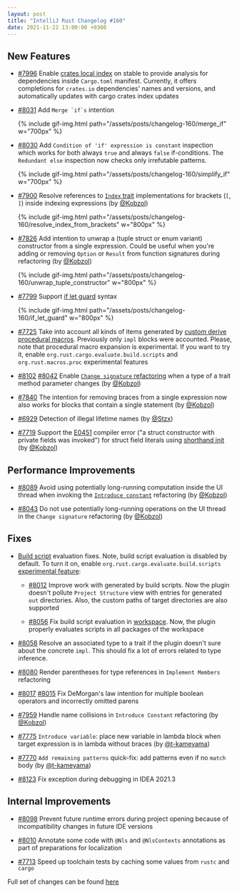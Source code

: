 ```yaml
---
layout: post
title: "IntelliJ Rust Changelog #160"
date: 2021-11-22 13:00:00 +0300
---
```


## New Features

* [#7996] Enable [crates local index](https://github.com/intellij-rust/intellij-rust/issues/6463) on stable to provide analysis for dependencies inside `Cargo.toml` manifest. Currently, it offers completions for `crates.io` dependencies' names and versions, and automatically updates with cargo crates index updates

* [#8031] Add ``Merge `if`s`` intention

  {% include gif-img.html path="/assets/posts/changelog-160/merge_if" w="700px" %}

* [#8030] Add `Condition of 'if' expression is constant` inspection which works for both always `true` and always `false` if-conditions. The `Redundant else` inspection now checks only irrefutable patterns.

  {% include gif-img.html path="/assets/posts/changelog-160/simplify_if" w="700px" %}

* [#7900] Resolve references to [`Index` trait](https://doc.rust-lang.org/std/ops/trait.Index.html) implementations for brackets (`[`, `]`) inside indexing expressions (by [@Kobzol])

  {% include gif-img.html path="/assets/posts/changelog-160/resolve_index_from_brackets" w="800px" %}

* [#7826] Add intention to unwrap a (tuple struct or enum variant) constructor from a single expression. Could be useful when you're adding or removing `Option` or `Result` from function signatures during refactoring (by [@Kobzol])

  {% include gif-img.html path="/assets/posts/changelog-160/unwrap_tuple_constructor" w="800px" %}

* [#7799] Support [if let guard](https://rust-lang.github.io/rfcs/2294-if-let-guard.html) syntax

  {% include gif-img.html path="/assets/posts/changelog-160/if_let_guard" w="800px" %}

* [#7725] Take into account all kinds of items generated by [custom derive procedural macros](https://doc.rust-lang.org/reference/procedural-macros.html#derive-macros). Previously only `impl` blocks were accounted. Please, note that procedural macro expansion is experimental. If you want to try it, enable `org.rust.cargo.evaluate.build.scripts` and `org.rust.macros.proc` experimental features

* [#8102] [#8042] Enable [`Change signature` refactoring](https://plugins.jetbrains.com/plugin/8182-rust/docs/rust-refactorings.html#change-sign) when a type of a trait method parameter changes (by [@Kobzol])

* [#7840] The intention for removing braces from a single expression now also works for blocks that contain a single statement (by [@Kobzol])

* [#6929] Detection of illegal lifetime names (by [@Stzx])

* [#7719] Support the [E0451](https://doc.rust-lang.org/error-index.html#E0451) compiler error ("a struct constructor with private fields was invoked") for struct field literals using [shorthand init](https://doc.rust-lang.org/reference/expressions/struct-expr.html#struct-field-init-shorthand) (by [@Kobzol])

## Performance Improvements

* [#8089] Avoid using potentially long-running computation inside the UI thread when invoking the [`Introduce constant`](https://plugins.jetbrains.com/plugin/8182-rust/docs/rust-refactorings.html#extractconst-refactoring) refactoring (by [@Kobzol])

* [#8043] Do not use potentially long-running operations on the UI thread in the `Change signature` refactoring (by [@Kobzol])

## Fixes

* [Build script](https://doc.rust-lang.org/cargo/reference/build-scripts.html) evaluation fixes. Note, build script evaluation is disabled by default. To turn it on, enable `org.rust.cargo.evaluate.build.scripts` [experimental feature](https://plugins.jetbrains.com/plugin/8182-rust/docs/rust-faq.html#experimental-features):

  * [#8012] Improve work with generated by build scripts. Now the plugin doesn't pollute `Project Structure` view with entries for generated `out` directories. Also, the custom paths of target directories are also supported

  * [#8056] Fix build script evaluation in [workspace](https://doc.rust-lang.org/book/ch14-03-cargo-workspaces.html). Now, the plugin properly evaluates scripts in all packages of the workspace

* [#8058] Resolve an associated type to a trait if the plugin doesn't sure about the concrete `impl`. This should fix a lot of errors related to type inference.

* [#8080] Render parentheses for type references in `Implement Members` refactoring

* [#8017] [#8015] Fix DeMorgan's law intention for multiple boolean operators and incorrectly omitted parens

* [#7959] Handle name collisions in `Introduce Constant` refactoring (by [@Kobzol])

* [#7775] `Introduce variable`: place new variable in lambda block when target expression is in lambda without braces (by [@t-kameyama])

* [#7770] `Add remaining patterns` quick-fix: add patterns even if no `match` body (by [@t-kameyama])

* [#8123] Fix exception during debugging in IDEA 2021.3

## Internal Improvements

* [#8098] Prevent future runtime errors during project opening because of incompatibility changes in future IDE versions

* [#8010] Annotate some code with `@Nls` and `@NlsContexts` annotations as part of preparations for localization

* [#7713] Speed up toolchain tests by caching some values from `rustc` and `cargo`

Full set of changes can be found [here](https://github.com/intellij-rust/intellij-rust/milestone/68?closed=1)

[@Kobzol]: https://github.com/Kobzol
[@Stzx]: https://github.com/Stzx
[@t-kameyama]: https://github.com/t-kameyama

[#6929]: https://github.com/intellij-rust/intellij-rust/pull/6929
[#7713]: https://github.com/intellij-rust/intellij-rust/pull/7713
[#7719]: https://github.com/intellij-rust/intellij-rust/pull/7719
[#7725]: https://github.com/intellij-rust/intellij-rust/pull/7725
[#7770]: https://github.com/intellij-rust/intellij-rust/pull/7770
[#7775]: https://github.com/intellij-rust/intellij-rust/pull/7775
[#7799]: https://github.com/intellij-rust/intellij-rust/pull/7799
[#7826]: https://github.com/intellij-rust/intellij-rust/pull/7826
[#7840]: https://github.com/intellij-rust/intellij-rust/pull/7840
[#7900]: https://github.com/intellij-rust/intellij-rust/pull/7900
[#7908]: https://github.com/intellij-rust/intellij-rust/pull/7908
[#7959]: https://github.com/intellij-rust/intellij-rust/pull/7959
[#7996]: https://github.com/intellij-rust/intellij-rust/pull/7996
[#8010]: https://github.com/intellij-rust/intellij-rust/pull/8010
[#8012]: https://github.com/intellij-rust/intellij-rust/pull/8012
[#8015]: https://github.com/intellij-rust/intellij-rust/pull/8015
[#8017]: https://github.com/intellij-rust/intellij-rust/pull/8017
[#8030]: https://github.com/intellij-rust/intellij-rust/pull/8030
[#8031]: https://github.com/intellij-rust/intellij-rust/pull/8031
[#8042]: https://github.com/intellij-rust/intellij-rust/pull/8042
[#8043]: https://github.com/intellij-rust/intellij-rust/pull/8043
[#8056]: https://github.com/intellij-rust/intellij-rust/pull/8056
[#8058]: https://github.com/intellij-rust/intellij-rust/pull/8058
[#8080]: https://github.com/intellij-rust/intellij-rust/pull/8080
[#8089]: https://github.com/intellij-rust/intellij-rust/pull/8089
[#8098]: https://github.com/intellij-rust/intellij-rust/pull/8098
[#8102]: https://github.com/intellij-rust/intellij-rust/pull/8102
[#8123]: https://github.com/intellij-rust/intellij-rust/pull/8123
